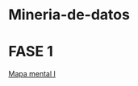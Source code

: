 # Mineria-de-datos

# FASE 1

[Mapa mental I](https://github.com/normaisabel/Mineria-de-datos/blob/main/MapaMental_1_%7B1941443%7D.pdf)
